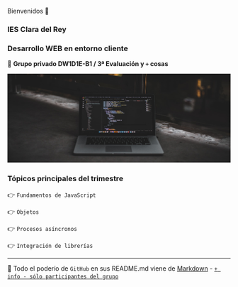 Bienvenidos 👋

### IES Clara del Rey

### Desarrollo WEB en entorno cliente

🙋 **Grupo privado DW1D1E-B1 / 3ª Evaluación y `+` cosas**

<p align="center">
  <img width="600" height="200" src="https://github.com/DW1D1E/.github/blob/main/profile/img/portada.png">
</p>

### Tópicos principales del trimestre

:point_right: `Fundamentos de JavaScript `

:point_right: `Objetos`

:point_right: `Procesos asíncronos`

:point_right: `Integración de librerías`

---

🧙 Todo el poderío de `GitHub` en sus README.md viene de [Markdown](https://docs.github.com/github/writing-on-github/getting-started-with-writing-and-formatting-on-github/basic-writing-and-formatting-syntax) - [`+ info - sólo participantes del grupo`](https://github.com/DW1D1E/markdown)